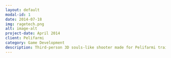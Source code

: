 ```yaml
---
layout: default
modal-id: 1
date: 2014-07-18
img: ragetech.png
alt: image-alt
project-date: April 2014
client: Pelifarmi
category: Game Development
description: Third-person 3D souls-like shooter made for Pelifarmi training program in the span of ~5 weeks. I was in charge of game development & programming in Unity 6.
---
```

